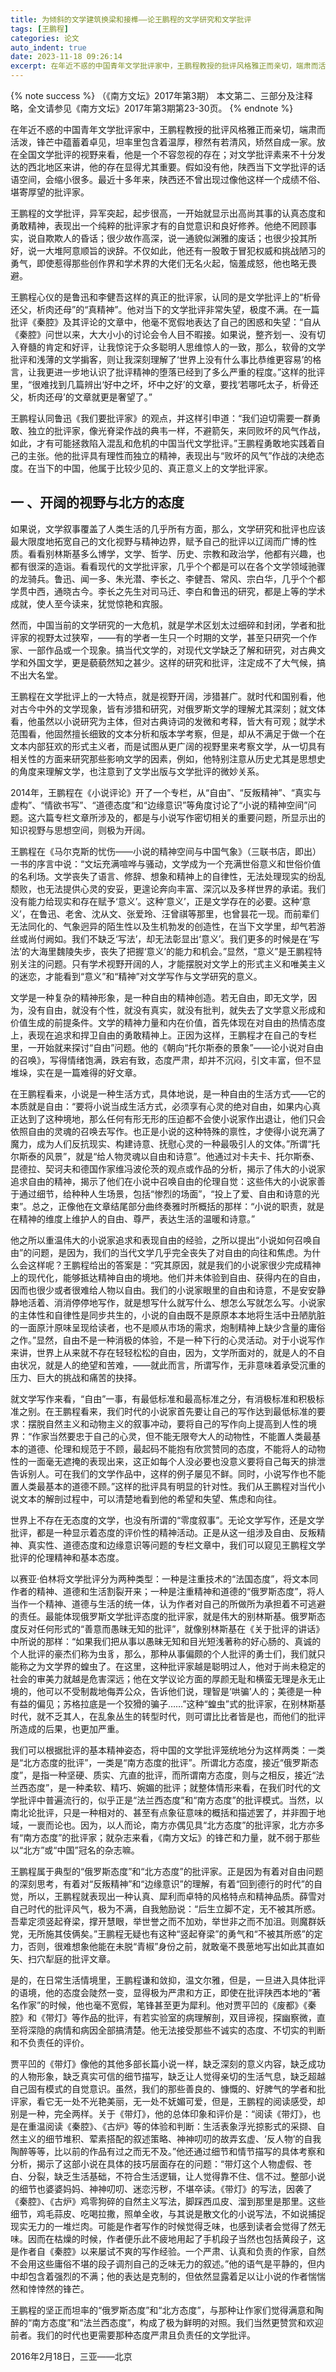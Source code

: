 ```yaml
---
title: 为倾斜的文学建筑换梁和接榫——论王鹏程的文学研究和文学批评
tags: [王鹏程]
categories: 论文
auto_indent: true
date: 2023-11-18 09:26:14
excerpt: 在年近不惑的中国青年文学批评家中，王鹏程教授的批评风格雅正而亲切，端肃而活泼，锋芒中蕴蓄着卓见，坦率里包含着温厚，穆然有若清风，矫然自成一家。放在全国文学批评的视野来看，他是一个不容忽视的存在；对文学批评素来不十分发达的西北地区来讲，他的存在显得尤其重要。假如没有他，陕西当下文学批评的话语空间，会缩小很多。最近十多年来，陕西还不曾出现过像他这样一个成绩不俗、堪寄厚望的批评家。
---
```

{% note success %}
（《南方文坛》2017年第3期）
本文第二、三部分及注释略，全文请参见《南方文坛》2017年第3期第23-30页。
{% endnote %}

在年近不惑的中国青年文学批评家中，王鹏程教授的批评风格雅正而亲切，端肃而活泼，锋芒中蕴蓄着卓见，坦率里包含着温厚，穆然有若清风，矫然自成一家。放在全国文学批评的视野来看，他是一个不容忽视的存在；对文学批评素来不十分发达的西北地区来讲，他的存在显得尤其重要。假如没有他，陕西当下文学批评的话语空间，会缩小很多。最近十多年来，陕西还不曾出现过像他这样一个成绩不俗、堪寄厚望的批评家。

王鹏程的文学批评，异军突起，起步很高，一开始就显示出高尚其事的认真态度和勇敢精神，表现出一个纯粹的批评家才有的自觉意识和良好修养。他绝不罔顾事实，说自欺欺人的昏话；很少故作高深，说一通貌似渊雅的废话；也很少投其所好，说一大堆阿意顺旨的谀辞。不仅如此，他还有一股敢于冒犯权威和挑战陋习的勇气，即使惹得那些创作界和学术界的大佬们无名火起，恼羞成怒，他也略无畏避。

王鹏程心仪的是鲁迅和李健吾这样的真正的批评家，认同的是文学批评上的“析骨还父，析肉还母”的“真精神”。他对当下的文学批评非常失望，极度不满。在一篇批评《秦腔》及其评论的文章中，他毫不宽假地表达了自己的困惑和失望：“自从《秦腔》问世以来，大大小小的讨论会令人目不暇接。如果说，整齐划一、没有切入脊髓的肯定和好评，让我惊诧于众多聪明人思维惊人的一致，那么，软骨的文学批评和浅薄的文学掮客，则让我深刻理解了‘世界上没有什么事比恭维更容易’的格言，让我更进一步地认识了批评精神的堕落已经到了多么严重的程度。”这样的批评里，“很难找到几篇辨出‘好中之坏，坏中之好’的文章，要找‘若哪吒太子，析骨还父，析肉还母’的文章就更是奢望了。”

王鹏程认同鲁迅《我们要批评家》的观点，并这样引申道：“我们迫切需要一群勇敢、独立的批评家，像光脊梁作战的典韦一样，不避箭矢，来同败坏的风气作战，如此，才有可能拯救陷入混乱和危机的中国当代文学批评。”王鹏程勇敢地实践着自己的主张。他的批评具有理性而独立的精神，表现出与“败坏的风气”作战的决绝态度。在当下的中国，他属于比较少见的、真正意义上的文学批评家。

## 一 、开阔的视野与北方的态度

如果说，文学叙事覆盖了人类生活的几乎所有方面，那么，文学研究和批评也应该最大限度地拓宽自己的文化视野与精神边界，赋予自己的批评以辽阔而广博的性质。看看别林斯基多么博学，文学、哲学、历史、宗教和政治学，他都有兴趣，也都有很深的造诣。看看现代的文学批评家，几乎个个都是可以在各个文学领域驰骤的龙骑兵。鲁迅、闻一多、朱光潜、李长之、李健吾、常风、宗白华，几乎个个都学贯中西，通晓古今。李长之先生对司马迁、李白和鲁迅的研究，都是上等的学术成就，使人至今读来，犹觉惊艳和宾服。

然而，中国当前的文学研究的一大危机，就是学术区划太过细碎和封闭，学者和批评家的视野太过狭窄，——有的学者一生只一个时期的文学，甚至只研究一个作家、一部作品或一个现象。搞当代文学的，对现代文学缺乏了解和研究，对古典文学和外国文学，更是藐藐然知之甚少。这样的研究和批评，注定成不了大气候，搞不出大名堂。

王鹏程在文学批评上的一大特点，就是视野开阔，涉猎甚广。就时代和国别看，他对古今中外的文学现象，皆有涉猎和研究，对俄罗斯文学的理解尤其深刻；就文体看，他虽然以小说研究为主体，但对古典诗词的发微和考释，皆大有可观；就学术范围看，他固然擅长细致的文本分析和版本学考察，但是，却从不满足于做一个在文本内部狂欢的形式主义者，而是试图从更广阔的视野里来考察文学，从一切具有相关性的方面来研究那些影响文学的因素，例如，他特别注意从历史尤其是思想史的角度来理解文学，也注意到了文学出版与文学批评的微妙关系。

2014年，王鹏程在《小说评论》开了一个专栏，从“自由”、“反叛精神”、“真实与虚构”、“情欲书写”、“道德态度”和“边缘意识”等角度讨论了“小说的精神空间”问题。这六篇专栏文章所涉及的，都是与小说写作密切相关的重要问题，所显示出的知识视野与思想空间，则极为开阔。

王鹏程在《马尔克斯的忧伤——小说的精神空间与中国气象》（三联书店，即出）一书的序言中说：“文坛充满喧哗与骚动，文学成为一个充满世俗意义和世俗价值的名利场。文学丧失了语言、修辞、想象和精神上的自律性，无法处理现实的纷乱颓败，也无法提供心灵的安妥，更遑论奔向丰富、深沉以及多样世界的承诺。我们没有能力给现实和存在赋予‘意义’。这种‘意义’，正是文学存在的必要。这种‘意义’，在鲁迅、老舍、沈从文、张爱玲、汪曾祺等那里，也曾昙花一现。而前辈们无法同化的、气象迥异的陌生性以及生机勃发的创造性，在当下文学里，却气若游丝或尚付阙如。我们不缺乏‘写法’，却无法彰显出‘意义’。我们更多的时候是在‘写法’的大海里魏陵失步，丧失了把握‘意义’的能力和机会。”显然，“意义”是王鹏程特别关注的问题。只有学术视野开阔的人，才能摆脱对文学上的形式主义和唯美主义的迷恋，才能看到“意义”和“精神”对文学写作与文学研究的意义。

文学是一种复杂的精神形象，是一种自由的精神创造。若无自由，即无文学，因为，没有自由，就没有个性，就没有真实，就没有批判，就失去了文学意义形成和价值生成的前提条件。文学的精神力量和内在价值，首先体现在对自由的热情态度上，表现在追求和捍卫自由的勇敢精神上。正因为这样，王鹏程才在自己的专栏里，一开始就来探讨“自由”问题。他的《朝向“托尔斯泰的景象”——论小说对自由的召唤》，写得情绪饱满，跌宕有致，态度严肃，却并不沉闷，引文丰富，但不显堆垛，实在是一篇难得的好文章。

在王鹏程看来，小说是一种生活方式，具体地说，是一种自由的生活方式——它的本质就是自由：“要将小说当成生活方式，必须享有心灵的绝对自由，如果内心真正达到了这种境地，那么任何有形无形的压迫都不会使小说家作出退让，他们只会依照自由的灵魂的召唤去写作。也正是小说的这种特殊的禀性，才使得小说充满了魔力，成为人们反抗现实、构建诗意、抚慰心灵的一种最吸引人的文体。”所谓“托尔斯泰的风景”，就是“给人物灵魂以自由和诗意”。他通过对卡夫卡、托尔斯泰、昆德拉、契诃夫和德国作家维冯波伦茨的观点或作品的分析，揭示了伟大的小说家追求自由的精神，揭示了他们在小说中召唤自由的伦理自觉：这些伟大的小说家善于通过细节，给种种人生场景，包括“惨烈的场面”，“投上了爱、自由和诗意的光束”。总之，正像他在文章结尾部分曲终奏雅时所概括的那样：“小说的职责，就是在精神的维度上维护人的自由、尊严，表达生活的温暖和诗意。”

他之所以重温伟大的小说家追求和表现自由的经验，之所以提出“小说如何召唤自由”的问题，是因为，我们的当代文学几乎完全丧失了对自由的向往和焦虑。为什么会这样呢？王鹏程给出的答案是：“究其原因，就是我们的小说家很少完成精神上的现代化，能够抵达精神自由的境地。他们并未体验到自由、获得内在的自由，因而也很少或者很难给人物以自由。我们的小说家眼里的自由和诗意，不是安安静静地活着、消消停停地写作，就是想写什么就写什么、想怎么写就怎么写。小说家的主体性和自律性是同步共生的，小说的自由既不是原原本本地将生活中丑陋肮脏的一面原汁原味呈现给读者，也不是顺从市场的需求，炮制精神上缺少含量的庸俗之作。”显然，自由不是一种消极的体验，不是一种下行的心灵活动。对于小说写作来讲，世界上从来就不存在轻轻松松的自由，因为，文学所面对的，就是人的不自由状况，就是人的绝望和苦难，——就此而言，所谓写作，无非意味着承受沉重的压力、巨大的挑战和痛苦的抉择。

就文学写作来看，“自由”一事，有最低标准和最高标准之分，有消极标准和积极标准之别。在王鹏程看来，我们时代的小说家首先要让自己的写作达到最低标准的要求：摆脱自然主义和动物主义的叙事冲动，要将自己的写作向上提高到人性的境界：“作家当然要忠于自己的心灵，但不能无限夸大人的动物性，不能置人类最基本的道德、伦理和规范于不顾，最起码不能抱有欣赏赞同的态度，不能将人的动物性的一面毫无遮掩的表现出来，这正如每个人没必要也没意义要将自己每天的排泄告诉别人。可在我们的文学作品中，这样的例子屡见不鲜。同时，小说写作也不能置人类最基本的道德不顾。”这样的批评具有明显的针对性。我们从王鹏程对当代小说文本的解剖过程中，可以清楚地看到他的希望和失望、焦虑和向往。

世界上不存在无态度的文学，也没有所谓的“零度叙事”。无论文学写作，还是文学批评，都是一种显示着态度的评价性的精神活动。正是从这一组涉及自由、反叛精神、真实性、道德态度和边缘意识等问题的专栏文章中，我们可以窥见王鹏程文学批评的伦理精神和基本态度。

以赛亚·伯林将文学批评分为两种类型：一种是注重技术的“法国态度”，将文本同作者的精神、道德和生活割裂开来；一种是注重精神和道德的“俄罗斯态度”，将人当作一个精神、道德与生活的统一体，认为作者对自己的所做所为承担着不可逃避的责任。最能体现俄罗斯文学批评态度的批评家，就是伟大的别林斯基。俄罗斯态度反对任何形式的“善意而愚昧无知的批评”，就像别林斯基在《关于批评的讲话》中所说的那样：“如果我们把从事以愚昧无知和目光短浅著称的好心肠的、真诚的个人批评的豪杰们称为虫豸，那么，那种从事偏颇的个人批评的勇士们，我们就只能称之为文学界的蝗虫了。在这里，这种批评家越是聪明过人，他对于尚未稳定的社会的审美力就越是危害深远；他在文学议论方面的厚颜无耻和横蛮无理是永无止境的，他可以不受制裁地侮弄公众，告诉他们说，理智是‘哄骗’人的；美德是一种有益的偏见；苏格拉底是一个狡猾的骗子……”这种“蝗虫”式的批评家，在别林斯基时代，就不乏其人，在乱象丛生的转型时代，则可谓比比者皆是也，而他们的批评所造成的后果，也更加严重。

我们可以根据批评的基本精神姿态，将中国的文学批评笼统地分为这样两类：一类是“北方态度的批评”，一类是“南方态度的批评”。所谓北方态度，接近“俄罗斯态度”，是指一种坚硬、质实、亢直的批评，而所谓南方态度，则与之相反，接近“法兰西态度”，是一种柔软、精巧、婉媚的批评；就整体情形来看，在我们时代的文学批评中普遍流行的，似乎正是“法兰西态度”和“南方态度”的批评模式。当然，以南北论批评，只是一种相对的、甚至有点象征意味的概括和描述罢了，并非囿于地域，一褱而论也。因为，以人而论，南方亦偶见具“北方态度”的批评家，北方亦多有“南方态度”的批评家；就杂志来看，《南方文坛》的锋芒和力量，就不弱于那些以“北方”或“中国”冠名的杂志嘛。

王鹏程属于典型的“俄罗斯态度”和“北方态度”的批评家。正是因为有着对自由问题的深刻思考，有着对“反叛精神”和“边缘意识”的理解，有着“回到德行的时代”的自觉，所以，王鹏程就表现出一种认真、犀利而卓特的风格特点和精神品质。薛雪对自己时代的批评风气，极为不满，自我勉励说：“后生立脚不定，无不被其所惑。吾辈定须竖起脊梁，撑开慧眼，举世誉之而不加劝，举世非之而不加沮。则魔群妖党，无所施其伎俩矣。”王鹏程无疑也有这种“竖起脊梁”的勇气和“不被其所惑”的定力，否则，很难想象他能在未脱“青椒”身份之前，就敢毫不畏葸地写出如此其直如矢、扫穴犁庭的批评文章。

是的，在日常生活情境里，王鹏程谦和敛抑，温文尔雅，但是，一旦进入具体批评的语境，他的态度会陡然一变，显得极为严肃和方正，即使在批评陕西本地的“著名作家”的时候，他也毫不宽假，笔锋甚至更为犀利。他对贾平凹的《废都》《秦腔》和《带灯》等作品的批评，有若实验室的病理解剖，双目谛视，探幽察微，直至将深隐的病情和病因全部搞清楚。他无法接受那些不诚实的态度、不切实的判断和不负责任的评价。

贾平凹的《带灯》像他的其他多部长篇小说一样，缺乏深刻的意义内容，缺乏成功的人物形象，缺乏真实可信的细节描写，缺乏让人觉得亲切的生活气息，缺乏超越自己固有模式的自觉意识。虽然，我们的那些善良的、慷慨的、好脾气的学者和批评家，看它无一处不光艳美丽，无一处不妩媚可爱，但是，王鹏程的阅读感受，却别是一种，完全两样。关于《带灯》，他的总体印象和评价是：“阅读《带灯》，也是在重温阅读《秦腔》、《古炉》等的体验和判断：生活表象浮光掠影式的采撷、自然主义的细节堆积、荤素搭配的叙述策略、神神叨叨的故弄玄虚、‘反人物’的自我陶醉等等，比以前的作品有过之而无不及。”他还通过细节和情节描写的具体考察和分析，揭示了这部小说在具体的技巧层面存在的问题：“带灯这个人物虚假、苍白、分裂，缺乏生活基础，不符合生活逻辑，让人觉得靠不住、信不过。整部小说的细节也婆婆妈妈、神神叨叨、迷恋污秽，不堪卒读。《带灯》的写法，因袭了《秦腔》、《古炉》鸡零狗碎的自然主义写法，脚踩西瓜皮、溜到那里是那里。这些细节，鸡毛蒜皮、吃喝拉撒，照单全收，与其说是散文化的小说写法，不如说捕捉现实无力的一堆烂肉。可能是作者写作的时候觉得乏味，也感到读者会觉得了然无味。因而在枯燥的时候，作者便乐此不疲地用起了手机段子当然也包括黄段子，这是作者自《秦腔》以来屡试不爽的写作经验。一个严肃、认真和负责的作家，自然不会用这些庸俗不堪的段子调剂自己的乏味无力的叙述。”他的语气是平静的，但内中却包含着强烈的不满；他的表达是克制的，但依然显露着足以让小说的作者惴惴然和悻悻然的锋芒。

王鹏程的坚正而坦率的“俄罗斯态度”和“北方态度”，与那种让作家们觉得满意和陶醉的“南方态度”和“法兰西态度”，构成了极为鲜明的对照。我们当然更赞赏和欢迎前者。我们的时代也更需要那种态度严肃且负责任的文学批评。

2016年2月18日，三亚——北京
